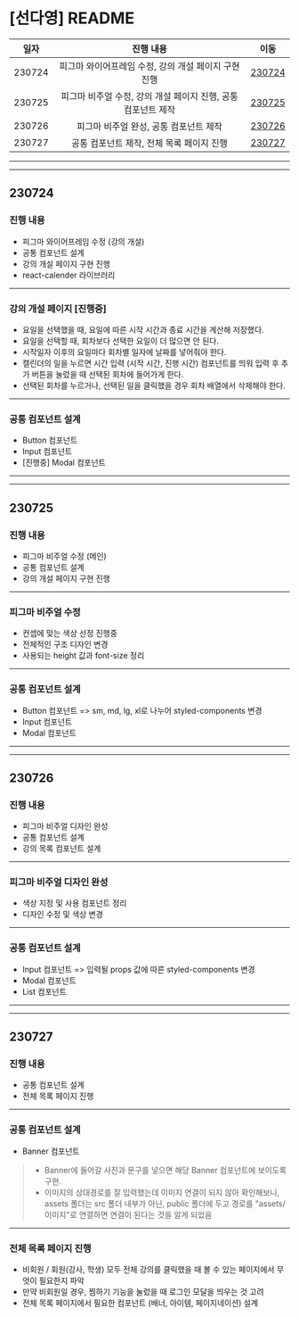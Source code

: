 # [선다영] README


| 일자     | 진행 내용                                         | 이동                |
|:------:|:----------------------------------------------:|:-----------------:|
| 230724 | 피그마 와이어프레임 수정, 강의 개설 페이지 구현 진행 | [230724](#anchor-230724) |
| 230725 | 피그마 비주얼 수정, 강의 개설 페이지 진행, 공통 컴포넌트 제작 | [230725](#anchor-230725) |
| 230726 | 피그마 비주얼 완성, 공통 컴포넌트 제작 | [230726](#anchor-230726) |
| 230727 | 공통 컴포넌트 제작, 전체 목록 페이지 진행 | [230727](#anchor-230727) |

---
---

## 230724


### 진행 내용
- 피그마 와이어프레임 수정 (강의 개설)
- 공통 컴포넌트 설계
- 강의 개설 페이지 구현 진행
- react-calender 라이브러리

---
### 강의 개설 페이지 [진행중]
- 요일을 선택했을 때, 요일에 따른 시작 시간과 종료 시간을 계산해 저장했다.
- 요일을 선택할 때, 회차보다 선택한 요일이 더 많으면 안 된다.
- 시작일자 이후의 요일마다 회차별 일자에 날짜를 넣어줘야 한다.
- 캘린더의 일을 누르면 시간 입력 (시작 시간, 진행 시간) 컴포넌트를 띄워 입력 후 추가 버튼을 눌렀을 때 선택된 회차에 들어가게 한다.
- 선택된 회차를 누르거나, 선택된 일을 클릭했을 경우 회차 배열에서 삭제해야 한다.
---
### 공통 컴포넌트 설계
- Button 컴포넌트
- Input 컴포넌트
- [진행중] Modal 컴포넌트

---
---

## 230725


### 진행 내용
- 피그마 비주얼 수정 (메인)
- 공통 컴포넌트 설계
- 강의 개설 페이지 구현 진행

---

### 피그마 비주얼 수정
- 컨셉에 맞는 색상 선정 진행중
- 전체적인 구조 디자인 변경
- 사용되는 height 값과 font-size 정리

---

### 공통 컴포넌트 설계
- Button 컴포넌트 => sm, md, lg, xl로 나누어 styled-components 변경
- Input 컴포넌트
- Modal 컴포넌트

---
---

## 230726


### 진행 내용
- 피그마 비주얼 디자인 완성
- 공통 컴포넌트 설계
- 강의 목록 컴포넌트 설계

---

### 피그마 비주얼 디자인 완성
- 색상 지정 및 사용 컴포넌트 정리
- 디자인 수정 및 색상 변경

---

### 공통 컴포넌트 설계
- Input 컴포넌트 => 입력될 props 값에 따른 styled-components 변경
- Modal 컴포넌트
- List 컴포넌트

---
---

## 230727


### 진행 내용
- 공통 컴포넌트 설계
- 전체 목록 페이지 진행

---
### 공통 컴포넌트 설계
- Banner 컴포넌트
> - Banner에 들어갈 사진과 문구를 넣으면 해당 Banner 컴포넌트에 보이도록 구현.
> - 이미지의 상대경로를 잘 입력했는데 이미지 연결이 되지 않아 확인해보니, assets 폴더는 src 폴더 내부가 아닌, public 폴더에 두고 경로를 "assets/이미지"로 연결하면 연결이 된다는 것을 알게 되었음

---
### 전체 목록 페이지 진행
- 비회원 / 회원(강사, 학생) 모두 전체 강의를 클릭했을 때 볼 수 있는 페이지에서 무엇이 필요한지 파악
- 만약 비회원일 경우, 찜하기 기능을 눌렀을 때 로그인 모달을 띄우는 것 고려
- 전체 목록 페이지에서 필요한 컴포넌트 (배너, 아이템, 페이지네이션) 설계